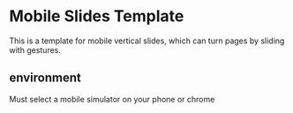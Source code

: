 # Mobile Slides Template

This is a template for mobile vertical slides, which can turn pages by sliding with gestures.

## environment

Must select a mobile simulator on your phone or chrome
